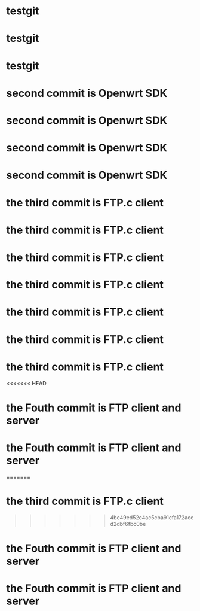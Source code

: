 # testgit
# testgit
# testgit
# second commit is Openwrt SDK
# second commit is Openwrt SDK
# second commit is Openwrt SDK
# second commit is Openwrt SDK
# the third commit is FTP.c client
# the third commit is FTP.c client
# the third commit is FTP.c client
# the third commit is FTP.c client
# the third commit is FTP.c client
# the third commit is FTP.c client
# the third commit is FTP.c client
<<<<<<< HEAD
# the Fouth commit is FTP client and server
# the Fouth commit is FTP client and server
=======
# the third commit is FTP.c client
>>>>>>> 4bc49ed52c4ac5cba91cfa172aced2dbf6fbc0be
# the Fouth commit is FTP client and server
# the Fouth commit is FTP client and server
